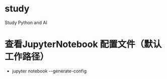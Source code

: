 # study
Study Python and AI

# 查看JupyterNotebook 配置文件（默认工作路径）
 - jupyter notebook --generate-config
 
